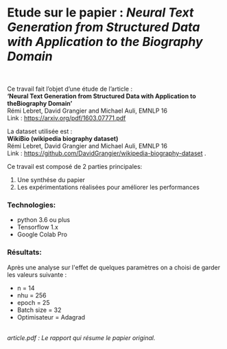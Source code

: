 <h1>Etude sur le papier : <em> Neural Text Generation from Structured Data with Application to the Biography Domain </em> </h1>

<br />

Ce travail fait l’objet d’une étude de l’article : <br />
<b>‘Neural Text Generation from Structured Data with Application to theBiography Domain’</b> <br />
Rémi Lebret, David Grangier and Michael Auli, EMNLP 16<br />
Link : <a href="https://arxiv.org/pdf/1603.07771.pdf"> https://arxiv.org/pdf/1603.07771.pdf</a> 

La dataset utilisée est : <br />
<b>WikiBio (wikipedia biography dataset)</b> <br />
Rémi Lebret, David Grangier and Michael Auli, EMNLP 16<br />
Link : <a href="https://github.com/DavidGrangier/wikipedia-biography-dataset"> https://github.com/DavidGrangier/wikipedia-biography-dataset </a>. 

Ce travail est composé de 2 parties principales:
<ol>
    <li>Une synthése du papier</li>
    <li>Les expérimentations réalisées pour améliorer les performances</li>
</ol>

<h3>Technologies:</h3>
<ul>
    <li>python 3.6 ou plus</li>
    <li>Tensorflow 1.x</li>
     <li>Google Colab Pro</li>
</ul>

<h3>Résultats:</h3>

Après une analyse sur l'effet de quelques paramètres on a choisi de garder les valeurs suivante :

<ul>
    <li>n = 14</li>
    <li>nhu = 256</li>
    <li>epoch = 25</li>
    <li>Batch size = 32 </li>
    <li>Optimisateur = Adagrad</li>
</ul>


<br /> <em> article.pdf : Le rapport qui résume le papier original.</em>
